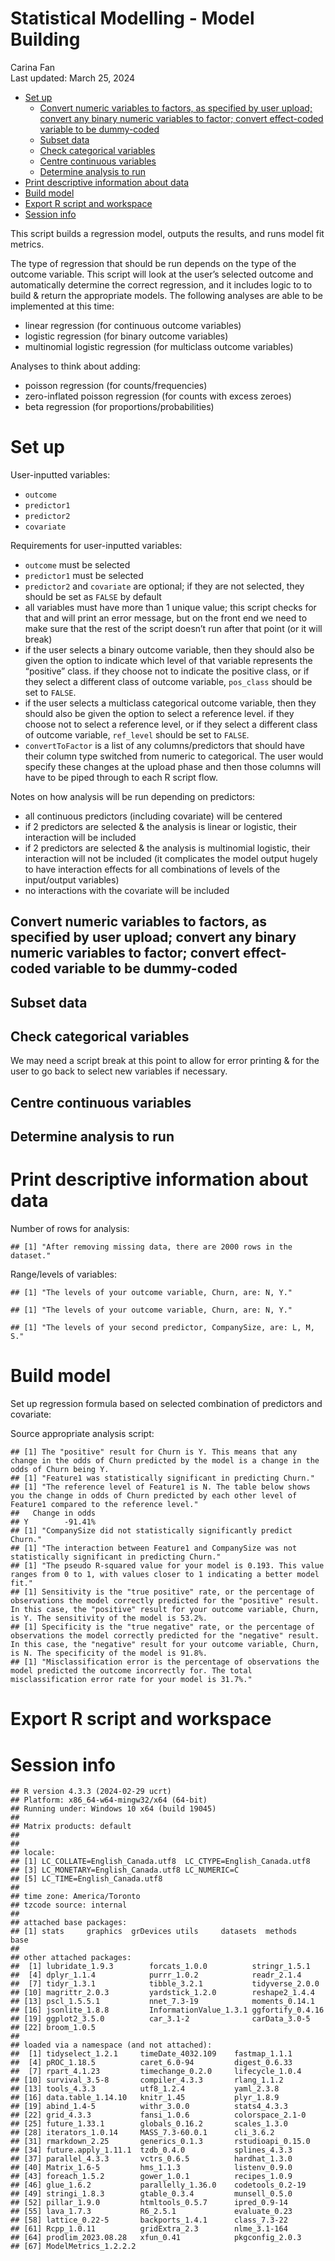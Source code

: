 Statistical Modelling - Model Building
================
Carina Fan<br/>
Last updated: March 25, 2024

- [Set up](#set-up)
  - [Convert numeric variables to factors, as specified by user upload;
    convert any binary numeric variables to factor; convert effect-coded
    variable to be
    dummy-coded](#convert-numeric-variables-to-factors-as-specified-by-user-upload-convert-any-binary-numeric-variables-to-factor-convert-effect-coded-variable-to-be-dummy-coded)
  - [Subset data](#subset-data)
  - [Check categorical variables](#check-categorical-variables)
  - [Centre continuous variables](#centre-continuous-variables)
  - [Determine analysis to run](#determine-analysis-to-run)
- [Print descriptive information about
  data](#print-descriptive-information-about-data)
- [Build model](#build-model)
- [Export R script and workspace](#export-r-script-and-workspace)
- [Session info](#session-info)

This script builds a regression model, outputs the results, and runs
model fit metrics.

The type of regression that should be run depends on the type of the
outcome variable. This script will look at the user’s selected outcome
and automatically determine the correct regression, and it includes
logic to to build & return the appropriate models. The following
analyses are able to be implemented at this time:

- linear regression (for continuous outcome variables)
- logistic regression (for binary outcome variables)
- multinomial logistic regression (for multiclass outcome variables)

Analyses to think about adding:

- poisson regression (for counts/frequencies)
- zero-inflated poisson regression (for counts with excess zeroes)
- beta regression (for proportions/probabilities)

<!-- ======================================================================= -->

# Set up

User-inputted variables:

- `outcome`
- `predictor1`
- `predictor2`
- `covariate`

Requirements for user-inputted variables:

- `outcome` must be selected
- `predictor1` must be selected
- `predictor2` and `covariate` are optional; if they are not selected,
  they should be set as `FALSE` by default
- all variables must have more than 1 unique value; this script checks
  for that and will print an error message, but on the front end we need
  to make sure that the rest of the script doesn’t run after that point
  (or it will break)
- if the user selects a binary outcome variable, then they should also
  be given the option to indicate which level of that variable
  represents the “positive” class. if they choose not to indicate the
  positive class, or if they select a different class of outcome
  variable, `pos_class` should be set to `FALSE`.
- if the user selects a multiclass categorical outcome variable, then
  they should also be given the option to select a reference level. if
  they choose not to select a reference level, or if they select a
  different class of outcome variable, `ref_level` should be set to
  `FALSE`.
- `convertToFactor` is a list of any columns/predictors that should have
  their column type switched from numeric to categorical. The user would
  specify these changes at the upload phase and then those columns will
  have to be piped through to each R script flow.

Notes on how analysis will be run depending on predictors:

- all continuous predictors (including covariate) will be centered
- if 2 predictors are selected & the analysis is linear or logistic,
  their interaction will be included
- if 2 predictors are selected & the analysis is multinomial logistic,
  their interaction will not be included (it complicates the model
  output hugely to have interaction effects for all combinations of
  levels of the input/output variables)
- no interactions with the covariate will be included

## Convert numeric variables to factors, as specified by user upload; convert any binary numeric variables to factor; convert effect-coded variable to be dummy-coded

## Subset data

## Check categorical variables

We may need a script break at this point to allow for error printing &
for the user to go back to select new variables if necessary.

## Centre continuous variables

## Determine analysis to run

<!-- ======================================================================= -->

# Print descriptive information about data

Number of rows for analysis:

    ## [1] "After removing missing data, there are 2000 rows in the dataset."

Range/levels of variables:

    ## [1] "The levels of your outcome variable, Churn, are: N, Y."

    ## [1] "The levels of your outcome variable, Churn, are: N, Y."

    ## [1] "The levels of your second predictor, CompanySize, are: L, M, S."

<!-- ======================================================================= -->

# Build model

Set up regression formula based on selected combination of predictors
and covariate:

Source appropriate analysis script:

    ## [1] The "positive" result for Churn is Y. This means that any change in the odds of Churn predicted by the model is a change in the odds of Churn being Y.
    ## [1] "Feature1 was statistically significant in predicting Churn."
    ## [1] "The reference level of Feature1 is N. The table below shows you the change in odds of Churn predicted by each other level of Feature1 compared to the reference level."
    ##   Change in odds
    ## Y        -91.41%
    ## [1] "CompanySize did not statistically significantly predict Churn."
    ## [1] "The interaction between Feature1 and CompanySize was not statistically significant in predicting Churn."
    ## [1] "The pseudo R-squared value for your model is 0.193. This value ranges from 0 to 1, with values closer to 1 indicating a better model fit."
    ## [1] Sensitivity is the "true positive" rate, or the percentage of observations the model correctly predicted for the "positive" result. In this case, the "positive" result for your outcome variable, Churn, is Y. The sensitivity of the model is 53.2%.
    ## [1] Specificity is the "true negative" rate, or the percentage of observations the model correctly predicted for the "negative" result. In this case, the "negative" result for your outcome variable, Churn, is N. The specificity of the model is 91.8%.
    ## [1] "Misclassification error is the percentage of observations the model predicted the outcome incorrectly for. The total misclassification error rate for your model is 31.7%."

<!-- ======================================================================= -->

# Export R script and workspace

<!-- ======================================================================= -->

# Session info

    ## R version 4.3.3 (2024-02-29 ucrt)
    ## Platform: x86_64-w64-mingw32/x64 (64-bit)
    ## Running under: Windows 10 x64 (build 19045)
    ## 
    ## Matrix products: default
    ## 
    ## 
    ## locale:
    ## [1] LC_COLLATE=English_Canada.utf8  LC_CTYPE=English_Canada.utf8   
    ## [3] LC_MONETARY=English_Canada.utf8 LC_NUMERIC=C                   
    ## [5] LC_TIME=English_Canada.utf8    
    ## 
    ## time zone: America/Toronto
    ## tzcode source: internal
    ## 
    ## attached base packages:
    ## [1] stats     graphics  grDevices utils     datasets  methods   base     
    ## 
    ## other attached packages:
    ##  [1] lubridate_1.9.3        forcats_1.0.0          stringr_1.5.1         
    ##  [4] dplyr_1.1.4            purrr_1.0.2            readr_2.1.4           
    ##  [7] tidyr_1.3.1            tibble_3.2.1           tidyverse_2.0.0       
    ## [10] magrittr_2.0.3         yardstick_1.2.0        reshape2_1.4.4        
    ## [13] pscl_1.5.5.1           nnet_7.3-19            moments_0.14.1        
    ## [16] jsonlite_1.8.8         InformationValue_1.3.1 ggfortify_0.4.16      
    ## [19] ggplot2_3.5.0          car_3.1-2              carData_3.0-5         
    ## [22] broom_1.0.5           
    ## 
    ## loaded via a namespace (and not attached):
    ##  [1] tidyselect_1.2.1     timeDate_4032.109    fastmap_1.1.1       
    ##  [4] pROC_1.18.5          caret_6.0-94         digest_0.6.33       
    ##  [7] rpart_4.1.23         timechange_0.2.0     lifecycle_1.0.4     
    ## [10] survival_3.5-8       compiler_4.3.3       rlang_1.1.2         
    ## [13] tools_4.3.3          utf8_1.2.4           yaml_2.3.8          
    ## [16] data.table_1.14.10   knitr_1.45           plyr_1.8.9          
    ## [19] abind_1.4-5          withr_3.0.0          stats4_4.3.3        
    ## [22] grid_4.3.3           fansi_1.0.6          colorspace_2.1-0    
    ## [25] future_1.33.1        globals_0.16.2       scales_1.3.0        
    ## [28] iterators_1.0.14     MASS_7.3-60.0.1      cli_3.6.2           
    ## [31] rmarkdown_2.25       generics_0.1.3       rstudioapi_0.15.0   
    ## [34] future.apply_1.11.1  tzdb_0.4.0           splines_4.3.3       
    ## [37] parallel_4.3.3       vctrs_0.6.5          hardhat_1.3.0       
    ## [40] Matrix_1.6-5         hms_1.1.3            listenv_0.9.0       
    ## [43] foreach_1.5.2        gower_1.0.1          recipes_1.0.9       
    ## [46] glue_1.6.2           parallelly_1.36.0    codetools_0.2-19    
    ## [49] stringi_1.8.3        gtable_0.3.4         munsell_0.5.0       
    ## [52] pillar_1.9.0         htmltools_0.5.7      ipred_0.9-14        
    ## [55] lava_1.7.3           R6_2.5.1             evaluate_0.23       
    ## [58] lattice_0.22-5       backports_1.4.1      class_7.3-22        
    ## [61] Rcpp_1.0.11          gridExtra_2.3        nlme_3.1-164        
    ## [64] prodlim_2023.08.28   xfun_0.41            pkgconfig_2.0.3     
    ## [67] ModelMetrics_1.2.2.2
